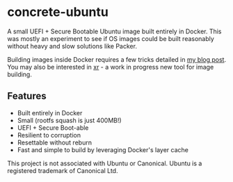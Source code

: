 # concrete-ubuntu
A small UEFI + Secure Bootable Ubuntu image built entirely in Docker. This was mostly an experiment to see if OS images could be built reasonably without heavy and slow solutions like Packer.

Building images inside Docker requires a few tricks detailed in [my blog post](https://cedwards.xyz/building-os-images-in-docker/). You may also be interested in [xr](https://github.com/cedws/xr) - a work in progress new tool for image building.

## Features
* Built entirely in Docker
* Small (rootfs squash is just 400MB!)
* UEFI + Secure Boot-able
* Resilient to corruption
* Resettable without reburn
* Fast and simple to build by leveraging Docker's layer cache

This project is not associated with Ubuntu or Canonical. Ubuntu is a registered trademark of Canonical Ltd.
